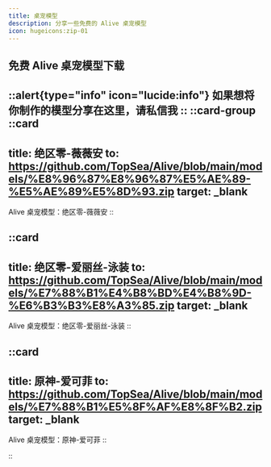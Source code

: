 ```yaml
---
title: 桌宠模型
description: 分享一些免费的 Alive 桌宠模型
icon: hugeicons:zip-01
---
```


## 免费 Alive 桌宠模型下载
::alert{type="info" icon="lucide:info"}
如果想将你制作的模型分享在这里，请私信我
::
::card-group
  ::card
  ---
  title: 绝区零-薇薇安
  to: https://github.com/TopSea/Alive/blob/main/models/%E8%96%87%E8%96%87%E5%AE%89-%E5%AE%89%E5%8D%93.zip
  target: _blank
  ---
  Alive 桌宠模型：绝区零-薇薇安
  ::

  ::card
  ---
  title: 绝区零-爱丽丝-泳装
  to: https://github.com/TopSea/Alive/blob/main/models/%E7%88%B1%E4%B8%BD%E4%B8%9D-%E6%B3%B3%E8%A3%85.zip
  target: _blank
  ---
  Alive 桌宠模型：绝区零-爱丽丝-泳装
  ::

  ::card
  ---
  title: 原神-爱可菲
  to: https://github.com/TopSea/Alive/blob/main/models/%E7%88%B1%E5%8F%AF%E8%8F%B2.zip
  target: _blank
  ---
  Alive 桌宠模型：原神-爱可菲
  ::

::

